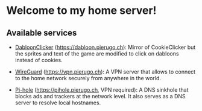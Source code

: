 # Welcome to my home server!

## Available services

- [DabloonClicker](/dabloon-clicker) (https://dabloon.pierugo.ch): Mirror of CookieClicker but the sprites and text of the game are modified to click on dabloons instead of cookies.

- [WireGuard](/wireguard) (https://vpn.pierugo.ch): A VPN server that allows to connect to the home network securely from anywhere in the world.

- [Pi-hole](/pihole) (https://pihole.pierugo.ch, VPN required): A DNS sinkhole that blocks ads and trackers at the network level. It also serves as a DNS server to resolve local hostnames.
